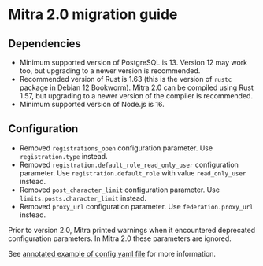 # Mitra 2.0 migration guide

## Dependencies

- Minimum supported version of PostgreSQL is 13. Version 12 may work too, but upgrading to a newer version is recommended.
- Recommended version of Rust is 1.63 (this is the version of `rustc` package in Debian 12 Bookworm). Mitra 2.0 can be compiled using Rust 1.57, but upgrading to a newer version of the compiler is recommended.
- Minimum supported version of Node.js is 16.

## Configuration

- Removed `registrations_open` configuration parameter. Use `registration.type` instead.
- Removed `registration.default_role_read_only_user` configuration parameter. Use `registration.default_role` with value `read_only_user` instead.
- Removed `post_character_limit` configuration parameter. Use `limits.posts.character_limit` instead.
- Removed `proxy_url` configuration parameter. Use `federation.proxy_url` instead.

Prior to version 2.0, Mitra printed warnings when it encountered deprecated configuration parameters. In Mitra 2.0 these parameters are ignored.

See [annotated example of config.yaml file](../contrib/mitra_config.yaml) for more information.
